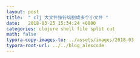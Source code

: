 ```yaml
---
layout: post
title:  " clj 大文件按行切割成多个小文件 "
date:   2018-03-25 15:34:24 +0800
categories: clojure shell file split cut
math: false
typora-copy-images-to: ../assets/images/2018-03
typora-root-url: ../../blog_alexcode
---
```





<script src="https://gist.github.com/foxlog/c880a9cc26fd356577681c19595d0982.js"></script>